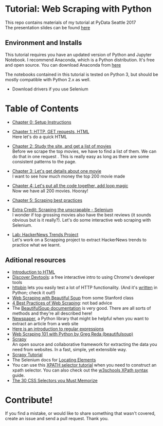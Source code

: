# Tutorial: Web Scraping with Python

This repo contains materials of my tutorial at PyData Seattle 2017  
The presentation slides can be found [here](https://docs.google.com/presentation/d/1HqOCyDjScsgsYhmPp2K4O_VN8vPzKUs5Tc3k8TyKRNA/edit?usp=sharing)


## Environment and Installs

This tutorial requires you have an updated version of Python and Jupyter Notebook. I recommend Anaconda, which is a Python distribution. It's free and open source. You can download Anaconda from [here](https://www.continuum.io/downloads)

The notebooks contained in this tutorial is tested on Python 3, but should be mostly compatible with Python 2.x as well.

* Download drivers if you use Selenium

# Table of Contents

* [Chapter 0: Setup Instructions](notebooks/00.Check-Environment.ipynb)

* [Chapter 1: HTTP, GET requests, HTML](notebooks/01.HTML-Refresher.ipynb)   
  Here let's do a quick HTML

* [Chapter 2: Study the site, and get a list of movies](notebooks/02.Parse-HTML-with-BeautifulSoup-Top-Movies.ipynb)  
  Before we scrape the top movies, we have to find a list of them. We can do that in one request . This is really easy as long as there are some consistent patterns to the page.

* [Chapter 3: Let's get details about one movie](notebooks/03.BeautifulSoup-with-all-the-Details.ipynb)  
  I want to see how much money the top 200 movie made

* [Chapter 4: Let's put all the code together, add loop magic](notebooks/04.Putting-it-all-together-Scraping-all-relevant-movies.ipynb)  
  Now we have all 200 movies. Hooray!

* [Chapter 5: Scraping best practices](notebooks/05.Web-Scraping-Best-Practices.ipynb)

* [Extra Credit: Scraping the unscrapable - Selenium](notebooks/06.Extra-Credit-Scraping-the-unscrapable.ipynb)   
  I wonder if top grossing movies also have the best reviews (it sounds obvious but is it really?). Let's do some interactive web scraping with Selenium.

* [Lab: HackerNews Trends Project](notebooks/Lab-Scrape-HackerNews.ipynb)  
  Let's work on a Scrapping project to extract HackerNews trends to practice what we learnt.


## Aditional resources

* [Introduction to HTML](https://developer.mozilla.org/en-US/docs/Web/Guide/HTML/Introduction
)
* [Discover Devtools](http://discover-devtools.codeschool.com/): a free interactive intro to using Chrome's developer tools
* [httpbin](http://httpbin.org/) lets you easily test a lot of HTTP functionality. (And it's [written](https://github.com/Runscope/httpbin) in Python; check it out!)
* [Web Scraping with Beautiful Soup](http://web.stanford.edu/~zlotnick/TextAsData/Web_Scraping_with_Beautiful_Soup.html) from some Stanford class
* [4 Best Practices of Web Scraping](http://scraping.pro/basic-web-scraping-principles/): not bad advice
* The [BeautifulSoup documentation](http://www.crummy.com/software/BeautifulSoup/bs4/doc/) is very good. There are all sorts of methods and they're all described here!
* [Newspaper](http://newspaper.readthedocs.org/), a Python library that might be helpful when you want to extract an article from a web site
* [Here is an introduction to regular expressions](http://www.diveintopython.net/regular_expressions/)
* [Web Scraping 101 with Python by Greg Reda (beautifulsoup)](http://www.gregreda.com/2013/03/03/web-scraping-101-with-python/)
* [Scrapy](http://scrapy.org/)  
An open source and collaborative framework for extracting the data you need from websites.  In a fast, simple, yet extensible way.  
* [Scrapy Tutorial](http://doc.scrapy.org/en/latest/intro/tutorial.html)
* The Selenium docs for [Locating Elements](http://selenium-python.readthedocs.org/locating-elements.html)
* You can use this [XPATH selector tutorial](http://zvon.org/comp/r/tut-XPath_1.html) when you need to construct an xpath selector. You can also check out the [w3schools XPath syntax](http://www.w3schools.com/xpath/xpath_syntax.asp) guide.
* [The 30 CSS Selectors you Must Memorize](http://code.tutsplus.com/tutorials/the-30-css-selectors-you-must-memorize--net-16048)

# Contribute!
If you find a mistake, or would like to share something that wasn't covered, create an issue and send a pull request. Thank you.
